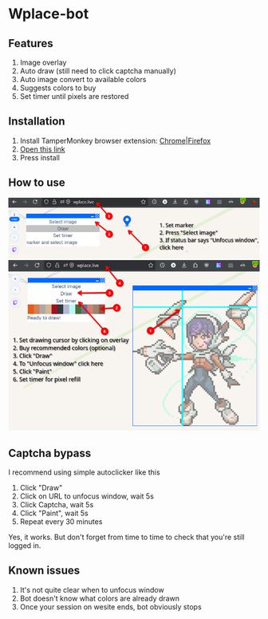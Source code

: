 # Wplace-bot

## Features

1. Image overlay
2. Auto draw (still need to click captcha manually)
3. Auto image convert to available colors
4. Suggests colors to buy
5. Set timer until pixels are restored

## Installation

1. Install TamperMonkey browser extension: [Chrome](https://chromewebstore.google.com/detail/tampermonkey/dhdgffkkebhmkfjojejmpbldmpobfkfo?hl=en)|[Firefox](https://addons.mozilla.org/en-US/firefox/addon/tampermonkey/)
2. [Open this link](https://github.com/SoundOfTheSky/wplace-bot/raw/refs/heads/main/dist.user.js)
3. Press install

## How to use

![Instruction1](https://github.com/SoundOfTheSky/wplace-bot/raw/refs/heads/main/Instruction1.png)
![Instruction2](https://github.com/SoundOfTheSky/wplace-bot/raw/refs/heads/main/Instruction2.png)

## Captcha bypass

I recommend using simple autoclicker like this

1. Click "Draw"
2. Click on URL to unfocus window, wait 5s
3. Click Captcha, wait 5s
4. Click "Paint", wait 5s
5. Repeat every 30 minutes

Yes, it works. But don't forget from time to time to check that you're still logged in.

## Known issues

1. It's not quite clear when to unfocus window
2. Bot doesn't know what colors are already drawn
3. Once your session on wesite ends, bot obviously stops
